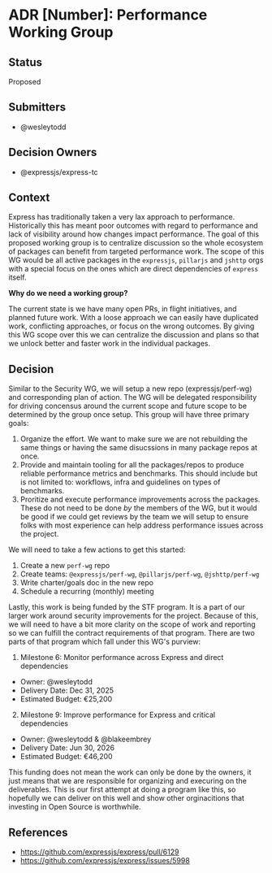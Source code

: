 # ADR [Number]: Performance Working Group

## Status

Proposed

## Submitters

- @wesleytodd

## Decision Owners

- @expressjs/express-tc

## Context

Express has traditionally taken a very lax approach to performance. Historically this has meant poor outcomes with
regard to performance and lack of visibility around how changes impact performance. The goal of this proposed working
group is to centralize discussion so the whole ecosystem of packages can benefit from targeted performance work. The
scope of this WG would be all active packages in the `expressjs`, `pillarjs` and `jshttp` orgs with a special focus on
the ones which are direct dependencies of `express` itself. 

**Why do we need a working group?**

The current state is we have many open PRs, in flight initiatives, and planned future work. With a loose approach we
can easily have duplicated work, conflicting approaches, or focus on the wrong outcomes. By giving this WG scope over
this we can centralize the discussion and plans so that we unlock better and faster work in the individual packages.

## Decision

Similar to the Security WG, we will setup a new repo (expressjs/perf-wg) and corresponding plan of action. The WG will
be delegated responsibility for driving concensus around the current scope and future scope to be determined by the
group once setup. This group will have three primary goals:

1. Organize the effort. We want to make sure we are not rebuilding the same things or having the same disucssions in
   many package repos at once.
2. Provide and maintain tooling for all the packages/repos to produce reliable performance metrics and benchmarks. This
   should include but is not limited to: workflows, infra and guidelines on types of benchmarks.
3. Proritize and execute performance improvements across the packages. These do not need to be done *by* the members of
   the WG, but it would be good if we could get reviews by the team we will setup to ensure folks with most experience
   can help address performance issues across the project.

We will need to take a few actions to get this started:

1. Create a new `perf-wg` repo
2. Create teams: `@expressjs/perf-wg`, `@pillarjs/perf-wg`, `@jshttp/perf-wg`
3. Write charter/goals doc in the new repo
4. Schedule a recurring (monthly) meeting

Lastly, this work is being funded by the STF program. It is a part of our larger work around security improvements for
the project. Because of this, we will need to have a bit more clarity on the scope of work and reporting so we can
fulfill the contract requirements of that program. There are two parts of that program which fall under this WG's
purview:

1. Milestone 6: Monitor performance across Express and direct dependencies
  - Owner: @wesleytodd
  - Delivery Date: Dec 31, 2025
  - Estimated Budget: €25,200
2. Milestone 9: Improve performance for Express and critical dependencies
  - Owner: @wesleytodd & @blakeembrey
  - Delivery Date: Jun 30, 2026
  - Estimated Budget: €46,200

This funding does not mean the work can only be done by the owners, it just means that we are responsible for organizing
and execuring on the deliverables. This is our first attempt at doing a program like this, so hopefully we can deliver
on this well and show other orginacitions that investing in Open Source is worthwhile.

## References

- https://github.com/expressjs/express/pull/6129
- https://github.com/expressjs/express/issues/5998

